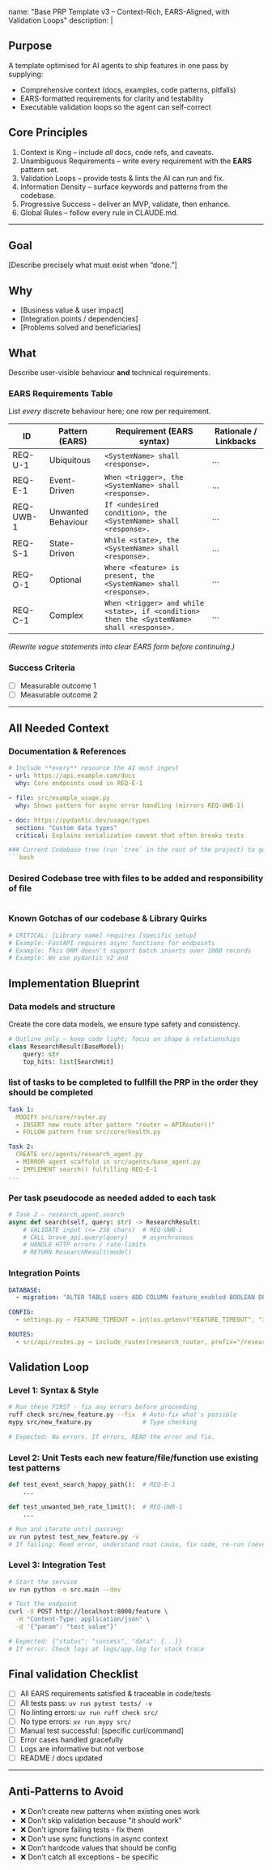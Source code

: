 name: "Base PRP Template v3 – Context-Rich, EARS-Aligned, with Validation Loops"
description: |

## Purpose
A template optimised for AI agents to ship features in one pass by supplying:
* Comprehensive context (docs, examples, code patterns, pitfalls)
* EARS-formatted requirements for clarity and testability
* Executable validation loops so the agent can self-correct

## Core Principles
1. Context is King – include *all* docs, code refs, and caveats.
2. Unambiguous Requirements – write every requirement with the **EARS** pattern set.
3. Validation Loops – provide tests & lints the AI can run and fix.
4. Information Density – surface keywords and patterns from the codebase.
5. Progressive Success – deliver an MVP, validate, then enhance.
6. Global Rules – follow every rule in CLAUDE.md.

---

## Goal
[Describe precisely what must exist when “done.”]

## Why
- [Business value & user impact]  
- [Integration points / dependencies]  
- [Problems solved and beneficiaries]

## What
Describe user-visible behaviour **and** technical requirements.

### EARS Requirements Table
List *every* discrete behaviour here; one row per requirement.

| ID        | Pattern (EARS)     | Requirement (EARS syntax)                                                                  | Rationale / Linkbacks |
|-----------|--------------------|--------------------------------------------------------------------------------------------|-----------------------|
| REQ-U-1   | Ubiquitous         | `<SystemName> shall <response>.`                                                           | …                     |
| REQ-E-1   | Event-Driven       | `When <trigger>, the <SystemName> shall <response>.`                                       | …                     |
| REQ-UWB-1 | Unwanted Behaviour | `If <undesired condition>, the <SystemName> shall <response>.`                             | …                     |
| REQ-S-1   | State-Driven       | `While <state>, the <SystemName> shall <response>.`                                        | …                     |
| REQ-O-1   | Optional           | `Where <feature> is present, the <SystemName> shall <response>.`                           | …                     |
| REQ-C-1   | Complex            | `When <trigger> and while <state>, if <condition> then the <SystemName> shall <response>.` | …                     |

*(Rewrite vague statements into clear EARS form before continuing.)*

### Success Criteria
- [ ] Measurable outcome 1  
- [ ] Measurable outcome 2  

---

## All Needed Context

### Documentation & References
```yaml
# Include **every** resource the AI must ingest
- url: https://api.example.com/docs
  why: Core endpoints used in REQ-E-1

- file: src/example_usage.py
  why: Shows pattern for async error handling (mirrors REQ-UWB-1)

- doc: https://pydantic.dev/usage/types
  section: "Custom data types"
  critical: Explains serialization caveat that often breaks tests

### Current Codebase tree (run `tree` in the root of the project) to get an overview of the codebase
```bash

```

### Desired Codebase tree with files to be added and responsibility of file
```bash

```

### Known Gotchas of our codebase & Library Quirks
```python
# CRITICAL: [Library name] requires [specific setup]
# Example: FastAPI requires async functions for endpoints
# Example: This ORM doesn't support batch inserts over 1000 records
# Example: We use pydantic v2 and  
```

## Implementation Blueprint

### Data models and structure

Create the core data models, we ensure type safety and consistency.
```python
# Outline only – keep code light; focus on shape & relationships
class ResearchResult(BaseModel):
    query: str
    top_hits: list[SearchHit]

```

### list of tasks to be completed to fullfill the PRP in the order they should be completed

```yaml
Task 1:
  MODIFY src/core/router.py
  - INSERT new route after pattern "router = APIRouter()"
  - FOLLOW pattern from src/core/health.py

Task 2:
  CREATE src/agents/research_agent.py
  - MIRROR agent scaffold in src/agents/base_agent.py
  - IMPLEMENT search() fulfilling REQ-E-1
...
```


### Per task pseudocode as needed added to each task
```python
# Task 2 – research_agent.search
async def search(self, query: str) -> ResearchResult:
    # VALIDATE input (<= 256 chars)  # REQ-UWB-1
    # CALL brave_api.query(query)    # asynchronous
    # HANDLE HTTP errors / rate-limits
    # RETURN ResearchResult(model)
```

### Integration Points
```yaml
DATABASE:
  - migration: "ALTER TABLE users ADD COLUMN feature_enabled BOOLEAN DEFAULT FALSE"

CONFIG:
  - settings.py → FEATURE_TIMEOUT = int(os.getenv("FEATURE_TIMEOUT", "30"))

ROUTES:
  - src/api/routes.py → include_router(research_router, prefix="/research")
```

## Validation Loop

### Level 1: Syntax & Style
```bash
# Run these FIRST - fix any errors before proceeding
ruff check src/new_feature.py --fix  # Auto-fix what's possible
mypy src/new_feature.py              # Type checking

# Expected: No errors. If errors, READ the error and fix.
```

### Level 2: Unit Tests each new feature/file/function use existing test patterns
```python
def test_event_search_happy_path():  # REQ-E-1
    ...

def test_unwanted_beh_rate_limit():  # REQ-UWB-1
    ...
```

```bash
# Run and iterate until passing:
uv run pytest test_new_feature.py -v
# If failing: Read error, understand root cause, fix code, re-run (never mock to pass)
```

### Level 3: Integration Test
```bash
# Start the service
uv run python -m src.main --dev

# Test the endpoint
curl -X POST http://localhost:8000/feature \
  -H "Content-Type: application/json" \
  -d '{"param": "test_value"}'

# Expected: {"status": "success", "data": {...}}
# If error: Check logs at logs/app.log for stack trace
```

## Final validation Checklist
- [ ] All EARS requirements satisfied & traceable in code/tests
- [ ] All tests pass: `uv run pytest tests/ -v`
- [ ] No linting errors: `uv run ruff check src/`
- [ ] No type errors: `uv run mypy src/`
- [ ] Manual test successful: [specific curl/command]
- [ ] Error cases handled gracefully
- [ ] Logs are informative but not verbose
- [ ] README / docs updated

---

## Anti-Patterns to Avoid
- ❌ Don't create new patterns when existing ones work
- ❌ Don't skip validation because "it should work"  
- ❌ Don't ignore failing tests - fix them
- ❌ Don't use sync functions in async context
- ❌ Don't hardcode values that should be config
- ❌ Don't catch all exceptions - be specific
